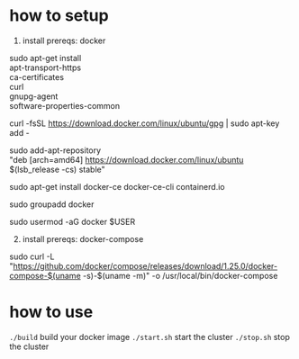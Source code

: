 # how to setup
1. install prereqs: docker

sudo apt-get install \
    apt-transport-https \
    ca-certificates \
    curl \
    gnupg-agent \
    software-properties-common  

curl -fsSL https://download.docker.com/linux/ubuntu/gpg | sudo apt-key add -

sudo add-apt-repository \
   "deb [arch=amd64] https://download.docker.com/linux/ubuntu $(lsb_release -cs) stable"

sudo apt-get install docker-ce docker-ce-cli containerd.io

sudo groupadd docker

sudo usermod -aG docker $USER

2. install prereqs: docker-compose

sudo curl -L "https://github.com/docker/compose/releases/download/1.25.0/docker-compose-$(uname -s)-$(uname -m)" -o /usr/local/bin/docker-compose

# how to use

`./build` build your docker image
`./start.sh` start the cluster
`./stop.sh` stop the cluster

